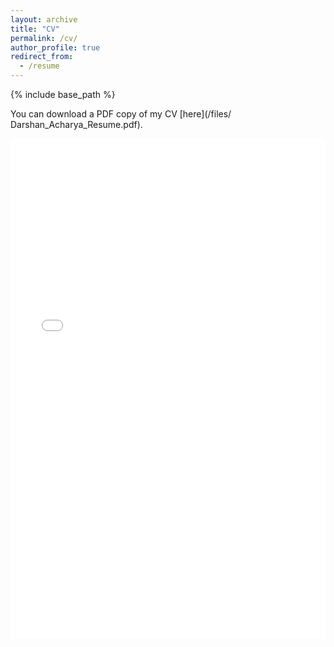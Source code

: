 ```yaml
---
layout: archive
title: "CV"
permalink: /cv/
author_profile: true
redirect_from:
  - /resume
---
```


{% include base_path %}

You can download a PDF copy of my CV
[here](/files/ Darshan_Acharya_Resume.pdf).

<iframe src="/files/ Darshan_Acharya_Resume.pdf" width="100%" height="800" frameborder="no" border="0" marginwidth="0" marginheight="0"></iframe>
